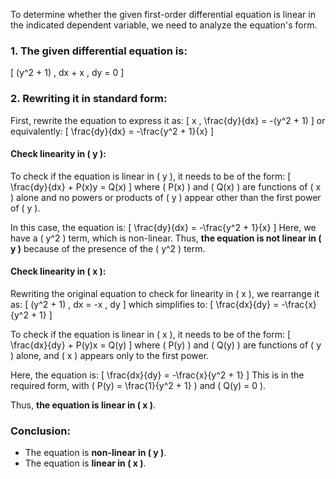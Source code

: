 To determine whether the given first-order differential equation is linear in the indicated dependent variable, we need to analyze the equation's form.

### 1. The given differential equation is:
\[
(y^2 + 1) \, dx + x \, dy = 0
\]

### 2. Rewriting it in standard form:
First, rewrite the equation to express it as:
\[
x \, \frac{dy}{dx} = -(y^2 + 1)
\]
or equivalently:
\[
\frac{dy}{dx} = -\frac{y^2 + 1}{x}
\]

#### **Check linearity in \( y \):**

To check if the equation is linear in \( y \), it needs to be of the form:
\[
\frac{dy}{dx} + P(x)y = Q(x)
\]
where \( P(x) \) and \( Q(x) \) are functions of \( x \) alone and no powers or products of \( y \) appear other than the first power of \( y \).

In this case, the equation is:
\[
\frac{dy}{dx} = -\frac{y^2 + 1}{x}
\]
Here, we have a \( y^2 \) term, which is non-linear. Thus, **the equation is not linear in \( y \)** because of the presence of the \( y^2 \) term.

#### **Check linearity in \( x \):**

Rewriting the original equation to check for linearity in \( x \), we rearrange it as:
\[
(y^2 + 1) \, dx = -x \, dy
\]
which simplifies to:
\[
\frac{dx}{dy} = -\frac{x}{y^2 + 1}
\]

To check if the equation is linear in \( x \), it needs to be of the form:
\[
\frac{dx}{dy} + P(y)x = Q(y)
\]
where \( P(y) \) and \( Q(y) \) are functions of \( y \) alone, and \( x \) appears only to the first power.

Here, the equation is:
\[
\frac{dx}{dy} = -\frac{x}{y^2 + 1}
\]
This is in the required form, with \( P(y) = \frac{1}{y^2 + 1} \) and \( Q(y) = 0 \).

Thus, **the equation is linear in \( x \)**.

### Conclusion:
- The equation is **non-linear in \( y \)**.
- The equation is **linear in \( x \)**.